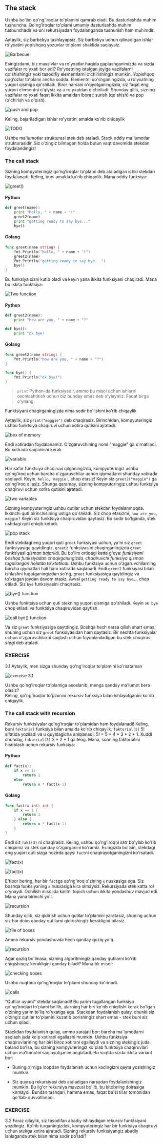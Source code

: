 ## The stack
Ushbu bo'lim qo'ng'iroqlar to'plamini qamrab oladi. Bu dasturlashda muhim tushuncha. Qo'ng'iroqlar to'plami umumiy dasturlashda muhim tushunchadir va uni rekursiyadan foydalanganda tushunish ham muhimdir.

Aytaylik, siz barbekyu tashlayapsiz. Siz barbekyu uchun qilinadigan ishlar ro'yxatini yopishqoq yozuvlar to'plami shaklida saqlaysiz.

![Barbecue](image-10.png)

Esingizdami, biz massivlar va ro'yxatlar haqida gaplashganimizda va sizda vazifalar ro'yxati bor edi? Roʻyxatning istalgan joyiga vazifalarni qoʻshishingiz yoki tasodifiy elementlarni oʻchirishingiz mumkin. Yopishqoq qog'ozlar to'plami ancha sodda. Elementni qo'shganingizda, u ro'yxatning yuqori qismiga qo'shiladi. Biror narsani o'qiyotganingizda, siz faqat eng yuqori elementni o'qiysiz va u ro'yxatdan o'chiriladi. Shunday qilib, sizning vazifalar ro'yxati faqat ikkita amaldan iborat: surish (qo'shish) va pop (o'chirish va o'qish).

![push and pop](image-11.png)

Keling, bajariladigan ishlar ro'yxatini amalda ko'rib chiqaylik

![TODO](image-12.png)

Ushbu ma'lumotlar strukturasi stek deb ataladi. Stack oddiy ma'lumotlar strukturasidir. Siz o'zingiz bilmagan holda butun vaqt davomida stekdan foydalandingiz!

### The call stack
Sizning kompyuteringiz qo'ng'iroqlar to'plami deb ataladigan ichki stekdan foydalanadi. Keling, buni amalda ko'rib chiqaylik. Mana oddiy funksiya:

![greet()](image-13.png)

#### Python
```python
def greet(name):
    print "hello, " + name + "!"
    greet2(name)
    print "getting ready to say bye..."
    bye()
```

#### Golang
```go
func greet(name string) {
    fmt.Println("hello, " + name + "!")
    greet2(name)
    fmt.Println("getting ready to say bye...")
    bye()
}
```

Bu funksiya sizni kutib oladi va keyin yana ikkita funksiyani chaqiradi. Mana bu ikkita funktsiya:

![Two function](image-14.png)

#### Python
```python
def greet2(name):
    print "how are you, " + name + "?"

def bye():
    print "ok bye!
```

#### Golang
```go
func greet2(name string) {
    fmt.Println("how are you, " + name + "?")
}

func bye() {
    fmt.Println("ok bye!")
}
```

> `print` Python-da funksiyadir, ammo bu misol uchun ishlarni osonlashtirish uchun biz bunday emas deb o'ylaymiz. Faqat birga o'ynang.


Funktsiyani chaqirganingizda nima sodir bo'lishini ko'rib chiqaylik

Aytaylik, siz `print("maggie")` deb chaqirasiz. Birinchidan, kompyuteringiz ushbu funktsiya chaqiruvi uchun xotira qutisini ajratadi.

![box of memory](image-15.png)

Endi xotiradan foydalanamiz. O'zgaruvchining nomi "maggie" ga o'rnatiladi. Bu xotirada saqlanishi kerak

![variable](image-16.png)

Har safar funktsiya chaqiruvi qilganingizda, kompyuteringiz ushbu qo'ng'iroq uchun barcha o'zgaruvchilar uchun qiymatlarni shunday xotirada saqlaydi. Keyin, `hello, maggie!`, chop etasiz! Keyin siz `greet2("maggie")` ga qo'ng'iroq qilasiz. Shunga qaramay, sizning kompyuteringiz ushbu funktsiya chaqiruvi uchun xotira qutisini ajratadi.

![two variables](image-17.png)

Sizning kompyuteringiz ushbu qutilar uchun stekdan foydalanmoqda. Ikkinchi quti birinchisining ustiga qo'shiladi. Siz chop etasizmi, `how are you, maggie?` Keyin siz funktsiya chaqiruvidan qaytasiz. Bu sodir bo'lganda, stek ustidagi quti chiqib ketadi.

![pop stack](image-18.png)

Endi stekdagi eng yuqori quti `greet` funksiyasi uchun, ya'ni siz `greet` funksiyasiga qaytdingiz. `greet2` funksiyasini chaqirganingizda `greet` funksiyasi *qisman bajarildi*. Bu bo'lim ortidagi katta g'oya: *funksiyani boshqa funksiyadan chaqirganingizda, chaqiruvchi funksiya qisman tugallangan holatda to'xtatiladi*. Ushbu funktsiya uchun o'zgaruvchilarning barcha qiymatlari hali ham xotirada saqlanadi. Endi `greet2` funksiyasi bilan ishlashni tugatganingizdan so'ng, `greet` funksiyasiga qaytdingiz va to'xtagan joydan davom etasiz. Avval `getting ready to say bye….` chop etiladi. Siz `bye` funksiyasini chaqirasiz.

![bye() function](image-19.png)

Ushbu funktsiya uchun quti stekning yuqori qismiga qo'shiladi. Keyin `ok bye` chop etiladi va funktsiya chaqiruvidan qaytish.

![call bye() function](image-20.png)

Va siz `greet` funksiyasiga qaytdingiz. Boshqa hech narsa qilish shart emas, shuning uchun siz `greet` funksiyasidan ham qaytasiz. Bir nechta funksiyalar uchun o'zgaruvchilarni saqlash uchun foydalaniladigan bu stek *chaqiruv stegi* deb ataladi.

### EXERCISE
3.1 Aytaylik, men sizga shunday qo'ng'iroqlar to'plamini ko'rsataman

![exercise 3.1](image-21.png)

Ushbu qo'ng'iroqlar to'plamiga asoslanib, menga qanday ma'lumot bera olasiz? <br> Keling, qo'ng'iroqlar to'plamini rekursiv funksiya bilan ishlayotganini ko'rib chiqaylik.

### The call stack with recursion

Rekursiv funktsiyalar qo'ng'iroqlar to'plamidan ham foydalanadi! Keling, buni `faktorial` funksiya bilan amalda ko'rib chiqaylik. `faktorial(5)` 5! sifatida yoziladi va u quyidagicha aniqlanadi: 5! = 5 * 4 * 3 * 2 * 1. Xuddi shunday, `faktorial(3)` 3 * 2 * 1 ga teng. Mana, sonning faktorialini hisoblash uchun rekursiv funksiya:

#### Python
```python
def fact(x):
    if x == 1:
        return 1
    else 
        return x * fact(x-1)    
```

#### Golang
```go
func fact(x int) int {
    if x == 1 {
        return 1
    } else {
        return x * fact(x-1)
    }
}
```

Endi siz `fakt(3)` ni chaqirasiz. Keling, ushbu qo'ng'iroqni satr bo'ylab ko'rib chiqamiz va stek qanday o'zgarganini ko'ramiz. Esingizda bo'lsin, stekdagi eng yuqori quti sizga hozirda qaysi `fact`ni chaqirayotganingizni ko'rsatadi.

![fact(x)](image-22.png)

![fact(x)](image-23.png)

E'tibor bering, har bir `fact`ga qo'ng'iroq o'zining `x` nusxasiga ega. Siz boshqa funksiyaning `x` nusxasiga kira olmaysiz.
Rekursiyada stek katta rol o'ynaydi. Ochilish misolida kalitni topish uchun ikkita yondashuv mavjud edi. Mana yana birinchi yo'l.

![recursion](image-24.png)

Shunday qilib, siz qidirish uchun qutilar to'plamini yaratasiz, shuning uchun siz har doim qanday qutilarni qidirishingiz kerakligini bilasiz.

![file of boxes](image-25.png)

Ammo rekursiv yondashuvda hech qanday qoziq yo'q.

![recursion](image-26.png)

Agar qoziq bo'lmasa, sizning algoritmingiz qanday qutilarni ko'rib chiqishingiz kerakligini qanday biladi? Mana bir misol:

![checking boxes](image-27.png)

Ushbu nuqtada qo'ng'iroqlar to'plami shunday ko'rinadi.

![calls](image-28.png)

"Qutilar uyumi" stekda saqlanadi! Bu yarim tugallangan funksiya qo'ng'iroqlari to'plami bo'lib, ularning har biri ko'rib chiqilishi kerak bo'lgan o'zining yarim to'liq ro'yxatiga ega. Stackdan foydalanish qulay, chunki siz o'zingiz qutilar to'plamini kuzatib borishingiz shart emas - stek buni siz uchun qiladi.

Stackdan foydalanish qulay, ammo xarajati bor: barcha ma'lumotlarni saqlash juda ko'p xotirani egallashi mumkin. Ushbu funktsiya chaqiruvlarining har biri biroz xotirani egallaydi va sizning stekingiz juda baland bo'lsa, bu sizning kompyuteringiz ko'plab funktsiya chaqiruvlari uchun ma'lumotni saqlayotganini anglatadi. Bu vaqtda sizda ikkita variant bor:

* Buning o'rniga loopdan foydalanish uchun kodingizni qayta yozishingiz mumkin.

* Siz quyruq rekursiyasi deb ataladigan narsadan foydalanishingiz mumkin. Bu ilg'or rekursiya mavzusi bo'lib, bu kitobning doirasiga kirmaydi. Bundan tashqari, hamma emas, faqat ba'zi tillar tomonidan qo'llab-quvvatlanadi.

### EXERCISE
3.2 Faraz qilaylik, siz tasodifan abadiy ishlaydigan rekursiv funktsiyani yozdingiz. Ko'rib turganingizdek, kompyuteringiz har bir funktsiya chaqiruvi uchun stekga xotira ajratadi. Sizning rekursiv funktsiyangiz abadiy ishlaganda stek bilan nima sodir bo'ladi?
